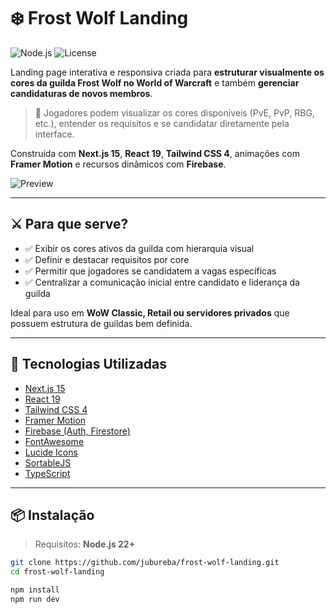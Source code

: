 # ❄️ Frost Wolf Landing

![Node.js](https://img.shields.io/badge/node-22.x-blue.svg)
![License](https://img.shields.io/badge/license-MIT-green.svg)

Landing page interativa e responsiva criada para **estruturar visualmente os cores da guilda Frost Wolf no World of Warcraft** e também **gerenciar candidaturas de novos membros**.

> 🎯 Jogadores podem visualizar os cores disponíveis (PvE, PvP, RBG, etc.), entender os requisitos e se candidatar diretamente pela interface.

Construída com **Next.js 15**, **React 19**, **Tailwind CSS 4**, animações com **Framer Motion** e recursos dinâmicos com **Firebase**.

![Preview](https://github.com/user-attachments/assets/68c74353-ea45-4cfd-94e1-b5b0bf9ca328)

---

## ⚔️ Para que serve?

- ✅ Exibir os cores ativos da guilda com hierarquia visual
- ✅ Definir e destacar requisitos por core
- ✅ Permitir que jogadores se candidatem a vagas específicas
- ✅ Centralizar a comunicação inicial entre candidato e liderança da guilda

Ideal para uso em **WoW Classic, Retail ou servidores privados** que possuem estrutura de guildas bem definida.

---

## 🚀 Tecnologias Utilizadas

- [Next.js 15](https://nextjs.org/)
- [React 19](https://react.dev/)
- [Tailwind CSS 4](https://tailwindcss.com/)
- [Framer Motion](https://www.framer.com/motion/)
- [Firebase (Auth, Firestore)](https://firebase.google.com/)
- [FontAwesome](https://fontawesome.com/)
- [Lucide Icons](https://lucide.dev/)
- [SortableJS](https://github.com/SortableJS/Sortable)
- [TypeScript](https://www.typescriptlang.org/)

---

## 📦 Instalação

> Requisitos: **Node.js 22+**

```bash
git clone https://github.com/jubureba/frost-wolf-landing.git
cd frost-wolf-landing

npm install
npm run dev
